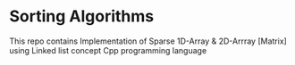# Sorting Algorithms
This repo contains Implementation of Sparse 1D-Array & 2D-Arrray [Matrix] using Linked list concept Cpp programming language